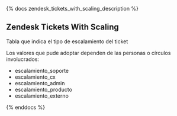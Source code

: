 {% docs zendesk_tickets_with_scaling_description %}
## Zendesk Tickets With Scaling

Tabla que indica el tipo de escalamiento del ticket

Los valores que pude adoptar dependen de las personas o círculos involucrados:
* escalamiento_soporte
* escalamiento_cx
* escalamiento_admin
* escalamiento_producto
* escalamiento_externo

{% enddocs %}
